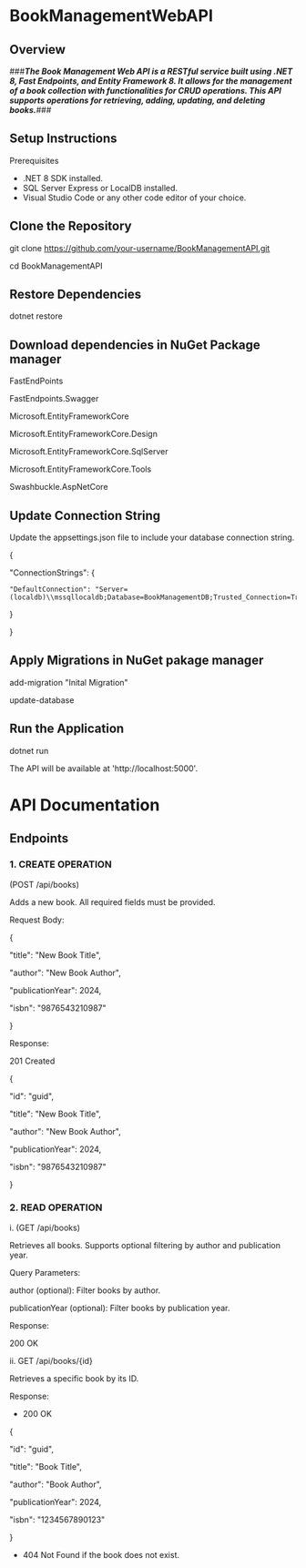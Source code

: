 # BookManagementWebAPI
## Overview
###***The Book Management Web API is a RESTful service built using .NET 8, Fast Endpoints, and Entity Framework 8. It allows for the management of a book collection with functionalities for CRUD operations. This API supports operations for retrieving, adding, updating, and deleting books.***###
## Setup Instructions
Prerequisites
  - .NET 8 SDK installed.
  - SQL Server Express or LocalDB installed.
  - Visual Studio Code or any other code editor of your choice.
## Clone the Repository
git clone https://github.com/your-username/BookManagementAPI.git 

cd BookManagementAPI
## Restore Dependencies
dotnet restore
## Download dependencies in NuGet Package manager
FastEndPoints

FastEndpoints.Swagger

Microsoft.EntityFrameworkCore

Microsoft.EntityFrameworkCore.Design

Microsoft.EntityFrameworkCore.SqlServer

Microsoft.EntityFrameworkCore.Tools

Swashbuckle.AspNetCore
## Update Connection String
Update the appsettings.json file to include your database connection string.

{

  "ConnectionStrings": {
  
    "DefaultConnection": "Server=(localdb)\\mssqllocaldb;Database=BookManagementDB;Trusted_Connection=True;MultipleActiveResultSets=true"
    
  }
  
}
## Apply Migrations in NuGet pakage manager
add-migration "Inital Migration"

update-database

## Run the Application
dotnet run

The API will be available at 'http://localhost:5000'.

# API Documentation
## Endpoints
### 1. CREATE OPERATION
  (POST /api/books)
  
Adds a new book. All required fields must be provided.

Request Body:

{

  "title": "New Book Title",
  
  "author": "New Book Author",
  
  "publicationYear": 2024,
  
  "isbn": "9876543210987"
  
}

Response:

201 Created

{

  "id": "guid",
  
  "title": "New Book Title",
  
  "author": "New Book Author",
  
  "publicationYear": 2024,
  
  "isbn": "9876543210987"
  
}

### 2. READ OPERATION
i. (GET /api/books)
 
Retrieves all books. Supports optional filtering by author and publication year.

Query Parameters:

author (optional): Filter books by author.

publicationYear (optional): Filter books by publication year.

Response:

200 OK

ii. GET /api/books/{id}
    
Retrieves a specific book by its ID.

Response:

  - 200 OK

{

  "id": "guid",
  
  "title": "Book Title",
  
  "author": "Book Author",
  
  "publicationYear": 2024,
  
  "isbn": "1234567890123"
  
}

  - 404 Not Found if the book does not exist.
